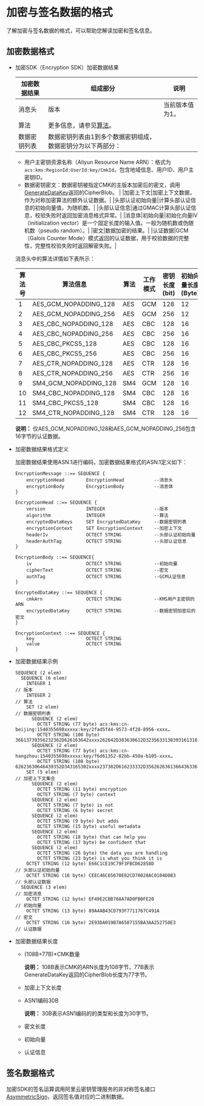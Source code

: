 # 加密与签名数据的格式

了解加密与签名数据的格式，可以帮助您解读加密和签名信息。

## 加密数据格式

-   加密SDK（Encryption SDK）加密数据结果

    |加密数据结果|组成部分|说明|
    |------|----|--|
    |消息头|版本|当前版本值为1。|
    |算法|更多信息，请参见[算法](#table_u66_m34_mts)。 |
    |数据密钥列表|数据密钥列表由1到多个数据密钥组成，数据密钥分为以下两部分：

    -   用户主密钥资源名称（Aliyun Resource Name ARN）：格式为`acs:kms:RegionId:UserId:key/CmkId`，包含地域信息、用户ID、用户主密钥ID。
    -   数据密钥密文：数据密钥被指定CMK的主版本加密后的密文，调用[GenerateDataKey](/cn.zh-CN/API参考/密钥/GenerateDataKey.md)返回的CipherBlob。 |
    |加密上下文|加密上下文数据，作为对称加密算法的额外认证数据。|
    |头部认证初始向量|计算头部认证信息的初始向量值，为随机数。|
    |头部认证信息|通过GMAC计算头部认证信息，校验失败时返回加密消息格式异常。|
    |消息体|初始向量|初始化向量IV（initialization vector）是一个固定长度的输入值。一般为随机数或伪随机数（pseudo random）。|
    |密文|数据加密的结果。|
    |认证数据|GCM（Galois Counter Mode）模式返回的认证数据，用于校验数据的完整性，完整性校验失败时返回解密失败。|

    消息头中的算法详情如下表所示：

    |算法号|算法信息|算法|工作模式|密钥长度\(bit\)|初始向量长度\(Byte\)|
    |---|----|--|----|-----------|--------------|
    |1|AES\_GCM\_NOPADDING\_128|AES|GCM|128|12|
    |2|AES\_GCM\_NOPADDING\_256|AES|GCM|256|12|
    |3|AES\_CBC\_NOPADDING\_128|AES|CBC|128|16|
    |4|AES\_CBC\_NOPADDING\_256|AES|CBC|256|16|
    |5|AES\_CBC\_PKCS5\_128|AES|CBC|128|16|
    |6|AES\_CBC\_PKCS5\_256|AES|CBC|256|16|
    |7|AES\_CTR\_NOPADDING\_128|AES|CTR|128|16|
    |8|AES\_CTR\_NOPADDING\_256|AES|CTR|256|16|
    |9|SM4\_GCM\_NOPADDING\_128|SM4|GCM|128|16|
    |10|SM4\_CBC\_NOPADDING\_128|SM4|CBC|128|16|
    |11|SM4\_CBC\_PKCS5\_128|SM4|CBC|128|16|
    |12|SM4\_CTR\_NOPADDING\_128|SM4|CTR|128|16|

    **说明：** 仅AES\_GCM\_NOPADDING\_128和AES\_GCM\_NOPADDING\_256包含16字节的认证数据。

-   加密数据结果格式定义

    加密数据结果使用ASN.1进行编码，加密数据结果格式的ASN.1定义如下：

    ```
    EncryptionMessage ::== SEQUENCE {
        encryptionHead        EncryptionHead           --消息头
        encryptionBody        EncryptionBody           --消息体
    }
    
    EncryptionHead ::== SEQUENCE {
        version               INTEGER                  --版本
        algorithm             INTEGER                  --算法
        encryptedDataKeys     SET EncryptedDataKey     --数据密钥列表
        encryptionContext     SET EncryptionContext    --加密上下文
        headerIv              OCTECT STRING            --头部认证初始向量
        headerAuthTag         OCTECT STRING            --头部认证信息
    }
    
    EncryptionBody ::== SEQUENCE{
        iv                    OCTECT STRING            --初始向量
        cipherText            OCTECT STRING            --密文
        authTag               OCTECT STRING            --GCM认证信息
    }
    
    EncryptedDataKey ::== SEQUENCE {
        cmkArn                OCTECT STRING            --KMS用户主密钥的ARN
        encryptedDataKey      OCTECT STRING            --数据密钥加密后的密文
    }
    
    EncryptionContext ::== SEQUENCE {
        key                   OCTECT STRING
        value                 OCTECT STRING
    }
    ```

-   加密数据结果示例

    ```
    SEQUENCE (2 elem)
      SEQUENCE (6 elem)
        INTEGER 1                                                       // 版本
        INTEGER 2                                                       // 算法
        SET (2 elem)                                                    // 数据密钥列表
          SEQUENCE (2 elem)
            OCTET STRING (77 byte) acs:kms:cn-beijing:1540355698xxxxx:key/2fad5f44-9573-4f28-8956-xxxx…
            OCTET STRING (108 byte) 36613739356232362D626163642xxxx262642D383630612D323563313839316131663…
          SEQUENCE (2 elem)
            OCTET STRING (77 byte) acs:kms:cn-hangzhou:1540355698xxxxx:key/f6d61352-82bb-450a-b105-xxxx…
            OCTET STRING (108 byte) 62623630646439352D343165302xxxx237382D616233332D356262636136643633643…
        SET (5 elem)                                                    // 加密上下文集合
          SEQUENCE (2 elem)
            OCTET STRING (11 byte) encryption
            OCTET STRING (7 byte) context
          SEQUENCE (2 elem)
            OCTET STRING (7 byte) is not
            OCTET STRING (6 byte) secret
          SEQUENCE (2 elem)
            OCTET STRING (9 byte) but adds
            OCTET STRING (15 byte) useful metadata
          SEQUENCE (2 elem)
            OCTET STRING (18 byte) that can help you
            OCTET STRING (17 byte) be confident that
          SEQUENCE (2 elem)
            OCTET STRING (26 byte) the data you are handling
            OCTET STRING (23 byte) is what you think it is
        OCTET STRING (12 byte) E66C1CE19C79F3FBCD62858D                  // 头部认证初始向量
        OCTET STRING (16 byte) CEEC46C65670E82CD78028AC0104D083          // 头部认证数据
      SEQUENCE (3 elem)                                                  // 加密消息
        OCTET STRING (12 byte) EF49E2CBB768A7AD0FB0FE20                  // 初始向量
        OCTET STRING (13 byte) 89A4AB43CD793F7711767C491A                // 密文
        OCTET STRING (16 byte) 2E93DA019B7A6507155BA3AA252750E3          // 认证数据
    ```

-   加密数据结果长度
    -   \(108B+77B\)\*CMK数量

        **说明：** 108B表示CMK的ARN长度为108字节，77B表示GenerateDataKey返回的CipherBlob长度为77字节。

    -   加密上下文长度
    -   ASN1编码30B

        **说明：** 30B表示ASN1编码的的类型和长度为30字节。

    -   密文长度
    -   初始向量
    -   认证信息

## 签名数据格式

加密SDK的签名运算调用阿里云密钥管理服务的非对称签名接口[AsymmetricSign](/cn.zh-CN/API参考/密钥/AsymmetricSign.md)，返回签名值对应的二进制数据。

